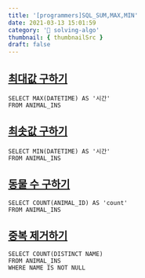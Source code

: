```yaml
---
title: '[programmers]SQL_SUM,MAX,MIN'
date: 2021-03-13 15:01:59
category: '💯 solving-algo'
thumbnail: { thumbnailSrc }
draft: false
---
```


## [최대값 구하기](https://programmers.co.kr/learn/courses/30/lessons/59415)

```mysql
SELECT MAX(DATETIME) AS '시간'
FROM ANIMAL_INS
```

## [최솟값 구하기](https://programmers.co.kr/learn/courses/30/lessons/59038)

```mysql
SELECT MIN(DATETIME) AS '시간'
FROM ANIMAL_INS
```

## [동물 수 구하기](https://programmers.co.kr/learn/courses/30/lessons/59406)

```mysql
SELECT COUNT(ANIMAL_ID) AS 'count'
FROM ANIMAL_INS
```

## [중복 제거하기](https://programmers.co.kr/learn/courses/30/lessons/59408)

```mysql
SELECT COUNT(DISTINCT NAME)
FROM ANIMAL_INS
WHERE NAME IS NOT NULL
```

